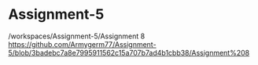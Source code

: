 # Assignment-5
/workspaces/Assignment-5/Assignment 8
https://github.com/Armygerm77/Assignment-5/blob/3badebc7a8e7995911562c15a707b7ad4b1cbb38/Assignment%208
